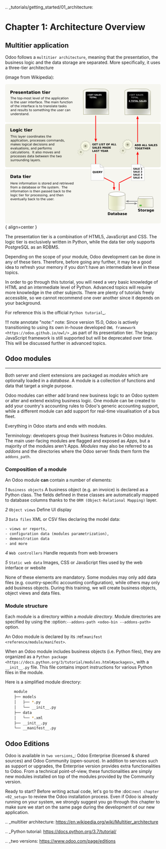 .. _tutorials/getting_started/01_architecture:

# Chapter 1: Architecture Overview

## Multitier application

Odoo follows a `multitier architecture`, meaning that the presentation, the business logic and the data storage are separated. More specifically, it uses a three-tier architecture

(image from Wikipedia):

![Three-tier architecture](01_architecture/three_tier.svg) { align=center }

The presentation tier is a combination of HTML5, JavaScript and CSS. The logic tier is exclusively written in Python, while the data tier only supports PostgreSQL as an RDBMS.

Depending on the scope of your module, Odoo development can be done in any of these tiers.
Therefore, before going any further, it may be a good idea to refresh your memory if you don't have an intermediate level in these topics.

In order to go through this tutorial, you will need a very basic knowledge of HTML and an intermediate level of Python. Advanced topics will require more knowledge in the other subjects. 
There are plenty of tutorials freely accessible, so we cannot recommend one over another since it depends on your background.

For reference this is the official `Python tutorial`_.

!!! note annotate "note:"
    note:
    Since version 15.0, Odoo is actively transitioning to using its own in-house developed 
    `OWL framework <https://odoo.github.io/owl/>`
    _as part of its presentation tier. 
    The legacy JavaScript framework is still supported but will be deprecated over time. 
    This will be discussed further in advanced topics.

## Odoo modules
---

Both server and client extensions are packaged as *modules* which are
optionally loaded in a *database*. A module is a collection of functions and data that target a
single purpose.

Odoo modules can either add brand new business logic to an Odoo system or
alter and extend existing business logic. One module can be created to add your
country's accounting rules to Odoo's generic accounting support, while
a different module can add support for real-time visualisation of a bus fleet.

Everything in Odoo starts and ends with modules.

Terminology: developers group their business features in Odoo *modules*. The main user-facing
modules are flagged and exposed as *Apps*, but a majority of the modules aren't Apps. *Modules*
may also be referred to as *addons* and the directories where the Odoo server finds them
form the ``addons_path``.

### Composition of a module

An Odoo module **can** contain a number of elements:

*1* `Business objects`
    A business object (e.g. an invoice) is declared as a Python class. The fields defined in these classes are automatically mapped to database columns thanks to the `ORM (Object-Relational Mapping)` layer.

*2* `Object views`
    Define UI display

*3* `Data files`
    XML or CSV files declaring the model data:

    - views or reports,
    - configuration data (modules parametrization),
    - demonstration data
    - and more

*4* `Web controllers`
    Handle requests from web browsers

*5* `Static web data`
    Images, CSS or JavaScript files used by the web interface or website

None of these elements are mandatory. Some modules may only add data files (e.g. country-specific accounting configuration), while others may only add business objects. During this training, we will create business objects, object views and data files.

### Module structure

Each module is a directory within a *module directory*. Module directories
are specified by using the :option:`--addons-path <odoo-bin --addons-path>`
option.

An Odoo module is declared by its :ref:`manifest <reference/module/manifest>`.

When an Odoo module includes business objects (i.e. Python files), they are organized as a
`Python package <https://docs.python.org/3/tutorial/modules.html#packages>`_
with a ``__init__.py`` file. This file contains import instructions for various Python
files in the module.

Here is a simplified module directory:

``` bash title="Direktori Modul"
    module
    ├── models
    │   ├── *.py
    │   └── __init__.py
    ├── data
    │   └── *.xml
    ├── __init__.py
    └── __manifest__.py
```

## Odoo Editions

Odoo is available in `two versions`_: Odoo Enterprise (licensed & shared sources) and Odoo Community
(open-source). In addition to services such as support or upgrades, the Enterprise version provides extra
functionalities to Odoo. From a technical point-of-view, these functionalities are simply
new modules installed on top of the modules provided by the Community version.

Ready to start? Before writing actual code, let's go to the :doc:`next chapter <02_setup>` to review
the Odoo installation process. Even if Odoo is already running on your system, we strongly suggest
you go through this chapter to make sure we start on the same page during the development of our new
application.

.. _multitier architecture:
    https://en.wikipedia.org/wiki/Multitier_architecture

.. _Python tutorial:
    https://docs.python.org/3.7/tutorial/

.. _two versions:
    https://www.odoo.com/page/editions
